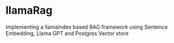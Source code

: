 # llamaRag
Implementing a llamaIndex based RAG framework using Sentence Embedding, Llama GPT and Postgres Vector store
